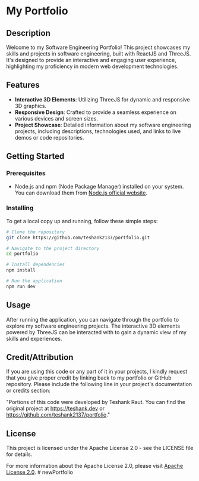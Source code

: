 # My Portfolio

## Description
Welcome to my Software Engineering Portfolio! This project showcases my skills and projects in software engineering, built with ReactJS and ThreeJS. It's designed to provide an interactive and engaging user experience, highlighting my proficiency in modern web development technologies.

## Features
- **Interactive 3D Elements**: Utilizing ThreeJS for dynamic and responsive 3D graphics.
- **Responsive Design**: Crafted to provide a seamless experience on various devices and screen sizes.
- **Project Showcase**: Detailed information about my software engineering projects, including descriptions, technologies used, and links to live demos or code repositories.

## Getting Started

### Prerequisites
- Node.js and npm (Node Package Manager) installed on your system. You can download them from [Node.js official website](https://nodejs.org/).

### Installing
To get a local copy up and running, follow these simple steps:

```bash
# Clone the repository
git clone https://github.com/teshank2137/portfolio.git

# Navigate to the project directory
cd portfolio

# Install dependencies
npm install

# Run the application
npm run dev
```

## Usage
After running the application, you can navigate through the portfolio to explore my software engineering projects. The interactive 3D elements powered by ThreeJS can be interacted with to gain a dynamic view of my skills and experiences.

## Credit/Attribution
If you are using this code or any part of it in your projects, I kindly request that you give proper credit by linking back to my portfolio or GitHub repository. Please include the following line in your project's documentation or credits section:

"Portions of this code were developed by Teshank Raut. You can find the original project at https://teshank.dev or https://github.com/teshank2137/portfolio."

## License
This project is licensed under the Apache License 2.0 - see the LICENSE file for details.


For more information about the Apache License 2.0, please visit [Apache License 2.0](https://www.apache.org/licenses/LICENSE-2.0).
#   n e w P o r t f o l i o  
 